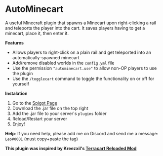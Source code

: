 # AutoMinecart
A useful Minecraft plugin that spawns a Minecart upon right-clicking a rail and teleports the player into the cart. It saves players having to get a minecart, place it, then enter it.

**Features**
- Allows players to right-click on a plain rail and get teleported into an automatically-spawned minecart
- Add/remove disabled worlds in the `config.yml` file
- Use the permission `"autominecart.use"` to allow non-OP players to use the plugin
- Use the `/togglecart` command to toggle the functionality on or off for yourself

**Instalation**
1. Go to the [Spigot Page](https://www.spigotmc.org/resources/autominecart.101327/)
2. Download the .jar file on the top right
3. Add the .jar file to your server's `plugins` folder
4. Reload/Restart your server
5. Enjoy!

**Help**:
If you need help, please add me on Discord and send me a message: `Lеo#0001` (must copy+paste the tag)

**This plugin was inspired by Kreezxil's [Terracart Reloaded Mod](https://www.curseforge.com/minecraft/mc-mods/terracart-reloaded)**
